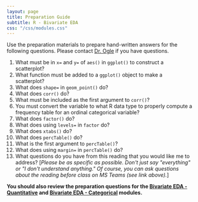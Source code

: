 ```yaml
---
layout: page
title: Preparation Guide
subtitle: R - Bivariate EDA
css: "/css/modules.css"
---
```


<div class="alert alert-warning">
Use the preparation materials to prepare hand-written answers for the following questions. Please contact <a href="https://teams.microsoft.com/l/channel/19%3ad26a8cc37740458aaf93fe10815c9eb1%40thread.tacv2/Questions%2520-%2520Preparation%2520Guide?groupId=1c605bf3-86b9-4b57-8b0c-1753c67bf54a&tenantId=b70d8bab-80b6-4766-b5da-fcfdabdf71c7" target="_blank">Dr. Ogle</a> if you have questions.
</div>

1. What must be in `x=` and `y=` of `aes()` in `ggplot()` to construct a scatterplot?
1. What function must be added to a `ggplot()` object to make a scatterplot?
1. What does `shape=` in `geom_point()` do?
1. What does `corr()` do?
1. What must be included as the first argument to `corr()`?
1. You must convert the variable to what R data type to properly compute a frequency table for an ordinal categorical variable?
1. What does `factor()` do?
1. What does using `levels=` in `factor` do?
1. What does `xtabs()` do?
1. What does `percTable()` do?
1. What is the first argument to `percTable()`?
1. What does using `margin=` in `percTable()` do?
1. What questions do you have from this reading that you would like me to address? [*Please be as specific as possible. Don't just say "everything" or "I don't understand anything." Of course, you can ask questions about the reading before class on MS Teams (see link above).*]

**You should also review the preparation questions for the [Bivariate EDA - Quantitative](BEDAQuant) and [Bivariate EDA - Categorical](BEDACat) modules.**

